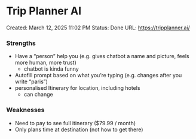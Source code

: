 # Trip Planner AI

Created: March 12, 2025 11:02 PM
Status: Done
URL: https://tripplanner.ai/

### Strengths

- Have a “person” help you (e.g. gives chatbot a name and picture, feels more human, more trust)
    - chatbot is kinda funny
- Autofill prompt based on what you’re typing (e.g. changes after you write “paris”)
- personalised Itinerary for location, including hotels
    - can change

### Weaknesses

- Need to pay to see full itinerary ($79.99 / month)
- Only plans time at destination (not how to get there)